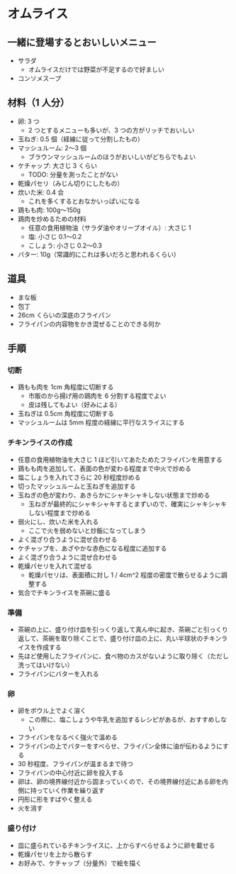 # オムライス

## 一緒に登場するとおいしいメニュー

- サラダ
  - オムライスだけでは野菜が不足するので好ましい
- コンソメスープ

## 材料（1 人分）

- 卵: 3 つ
  - 2 つとするメニューも多いが、3 つの方がリッチでおいしい
- 玉ねぎ: 0.5 個（経線に従って分割したもの）
- マッシュルーム: 2〜3 個
  - ブラウンマッシュルームのほうがおいしいがどちらでもよい
- ケチャップ: 大さじ 3 くらい
  - TODO: 分量を測ったことがない
- 乾燥パセリ（みじん切りにしたもの）
- 炊いた米: 0.4 合
  - これを多くするとおなかいっぱいになる
- 鶏もも肉: 100g〜150g
- 鶏肉を炒めるための材料
  - 任意の食用植物油（サラダ油やオリーブオイル）: 大さじ 1
  - 塩: 小さじ 0.1〜0.2
  - こしょう: 小さじ 0.2〜0.3
- バター: 10g（常識的にこれは多いだろと思われるくらい）

## 道具

- まな板
- 包丁
- 26cm くらいの深底のフライパン
- フライパンの内容物をかき混ぜることのできる何か

## 手順

### 切断

- 鶏もも肉を 1cm 角程度に切断する
  - 市販のから揚げ用の鶏肉を 6 分割する程度でよい
  - 皮は残してもよい（好みによる）
- 玉ねぎは 0.5cm 角程度に切断する
- マッシュルームは 5mm 程度の経線に平行なスライスにする

### チキンライスの作成

- 任意の食用植物油を大さじ 1 ほど引いてあたためたフライパンを用意する
- 鶏もも肉を追加して、表面の色が変わる程度まで中火で炒める
- 塩こしょうを入れてさらに 20 秒程度炒める
- 切ったマッシュルームと玉ねぎを追加する
- 玉ねぎの色が変わり、あきらかにシャキシャキしない状態まで炒める
  - 玉ねぎが最終的にシャキシャキするとまずいので、確実にシャキシャキしない程度まで炒める
- 弱火にし、炊いた米を入れる
  - ここで火を弱めないと炒飯になってしまう
- よく混ざり合うように混ぜ合わせる
- ケチャップを、あざやかな赤色になる程度に追加する
- よく混ざり合うように混ぜ合わせる
- 乾燥パセリを入れて混ぜる
  - 乾燥パセリは、表面積に対し 1 / 4cm^2 程度の密度で散らせるように調整する
- 気合でチキンライスを茶碗に盛る

### 準備

- 茶碗の上に、盛り付け皿を引っくり返して真ん中に起き、茶碗ごと引っくり返して、茶碗を取り除くことで、盛り付け皿の上に、丸い半球状のチキンライスを作成する
- 先ほど使用したフライパンに、食べ物のカスがないように取り除く（ただし洗ってはいけない）
- フライパンにバターを入れる
  
### 卵

- 卵をボウル上でよく溶く
  - この際に、塩こしょうや牛乳を追加するレシピがあるが、おすすめしない
- フライパンをなるべく強火で溫める
- フライパンの上でバターをすべらせ、フライパン全体に油が伝わるようにする
- 30 秒程度、フライパンが温まるまで待つ
- フライパンの中心付近に卵を投入する
- 卵は、卵の境界線付近から固まっていくので、その境界線付近にある卵を内側に持っていく作業を繰り返す
- 円形に形をすばやく整える
- 火を消す

### 盛り付け

- 皿に盛られているチキンライスに、上からすべらせるように卵を載せる
- 乾燥パセリを上から散らす
- お好みで、ケチャップ（分量外）で絵を描く
